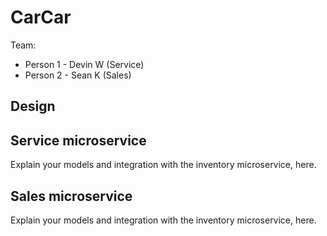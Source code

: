 # CarCar

Team:

* Person 1 - Devin W (Service)
* Person 2 - Sean K (Sales)

## Design

## Service microservice

Explain your models and integration with the inventory
microservice, here.

## Sales microservice

Explain your models and integration with the inventory
microservice, here.
